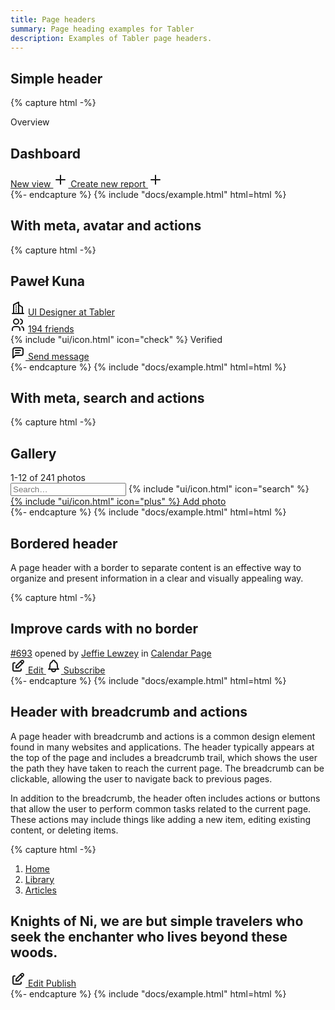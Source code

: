 ```yaml
---
title: Page headers
summary: Page heading examples for Tabler
description: Examples of Tabler page headers.
---
```


## Simple header

{% capture html -%}
<div class="page-header">
  <div class="row align-items-center">
    <div class="col">
      <div class="page-pretitle">Overview</div>
      <h2 class="page-title">Dashboard</h2>
    </div>
    <div class="col-auto ms-auto">
      <div class="btn-list">
        <span class="d-none d-sm-inline">
          <a href="#" class="btn"> New view </a>
        </span>
        <a
          href="#"
          class="btn btn-primary d-none d-sm-inline-block"
          data-bs-toggle="modal"
          data-bs-target="#modal-report"
        >
          <svg
            xmlns="http://www.w3.org/2000/svg"
            class="icon"
            width="24"
            height="24"
            viewBox="0 0 24 24"
            stroke-width="2"
            stroke="currentColor"
            fill="none"
            stroke-linecap="round"
            stroke-linejoin="round"
          >
            <path stroke="none" d="M0 0h24v24H0z" fill="none" />
            <line x1="12" y1="5" x2="12" y2="19" />
            <line x1="5" y1="12" x2="19" y2="12" />
          </svg>
          Create new report
        </a>
        <a
          href="#"
          class="btn btn-primary d-sm-none btn-icon"
          data-bs-toggle="modal"
          data-bs-target="#modal-report"
          aria-label="Create new report"
        >
          <svg
            xmlns="http://www.w3.org/2000/svg"
            class="icon"
            width="24"
            height="24"
            viewBox="0 0 24 24"
            stroke-width="2"
            stroke="currentColor"
            fill="none"
            stroke-linecap="round"
            stroke-linejoin="round"
          >
            <path stroke="none" d="M0 0h24v24H0z" fill="none" />
            <line x1="12" y1="5" x2="12" y2="19" />
            <line x1="5" y1="12" x2="19" y2="12" />
          </svg>
        </a>
      </div>
    </div>
  </div>
</div>
{%- endcapture %}
{% include "docs/example.html" html=html %}

## With meta, avatar and actions

{% capture html -%}
<div class="page-header">
  <div class="row align-items-center">
    <div class="col-auto">
      <span
        class="avatar avatar-md"
        style="background-image: url(/static/avatars/023m.jpg)"
      ></span>
    </div>
    <div class="col">
      <h2 class="page-title">Paweł Kuna</h2>
      <div class="page-subtitle">
        <div class="row">
          <div class="col-auto">
            <svg
              xmlns="http://www.w3.org/2000/svg"
              class="icon"
              width="24"
              height="24"
              viewBox="0 0 24 24"
              stroke-width="2"
              stroke="currentColor"
              fill="none"
              stroke-linecap="round"
              stroke-linejoin="round"
            >
              <path stroke="none" d="M0 0h24v24H0z" fill="none" />
              <line x1="3" y1="21" x2="21" y2="21" />
              <path d="M5 21v-14l8 -4v18" />
              <path d="M19 21v-10l-6 -4" />
              <line x1="9" y1="9" x2="9" y2="9.01" />
              <line x1="9" y1="12" x2="9" y2="12.01" />
              <line x1="9" y1="15" x2="9" y2="15.01" />
              <line x1="9" y1="18" x2="9" y2="18.01" />
            </svg>
            <a href="#" class="text-reset">UI Designer at Tabler</a>
          </div>
          <div class="col-auto">
            <svg
              xmlns="http://www.w3.org/2000/svg"
              class="icon"
              width="24"
              height="24"
              viewBox="0 0 24 24"
              stroke-width="2"
              stroke="currentColor"
              fill="none"
              stroke-linecap="round"
              stroke-linejoin="round"
            >
              <path stroke="none" d="M0 0h24v24H0z" fill="none" />
              <circle cx="9" cy="7" r="4" />
              <path d="M3 21v-2a4 4 0 0 1 4 -4h4a4 4 0 0 1 4 4v2" />
              <path d="M16 3.13a4 4 0 0 1 0 7.75" />
              <path d="M21 21v-2a4 4 0 0 0 -3 -3.85" />
            </svg>
            <a href="#" class="text-reset">194 friends</a>
          </div>
          <div class="col-auto text-success">
            {% include "ui/icon.html" icon="check" %}
            Verified
          </div>
        </div>
      </div>
    </div>
    <div class="col-auto d-none d-md-flex">
      <a href="#" class="btn btn-primary">
        <svg
          xmlns="http://www.w3.org/2000/svg"
          class="icon"
          width="24"
          height="24"
          viewBox="0 0 24 24"
          stroke-width="2"
          stroke="currentColor"
          fill="none"
          stroke-linecap="round"
          stroke-linejoin="round"
        >
          <path stroke="none" d="M0 0h24v24H0z" fill="none" />
          <path d="M4 21v-13a3 3 0 0 1 3 -3h10a3 3 0 0 1 3 3v6a3 3 0 0 1 -3 3h-9l-4 4" />
          <line x1="8" y1="9" x2="16" y2="9" />
          <line x1="8" y1="13" x2="14" y2="13" />
        </svg>
        Send message
      </a>
    </div>
  </div>
</div>
{%- endcapture %}
{% include "docs/example.html" html=html %}

## With meta, search and actions

{% capture html -%}
<div class="page-header">
  <div class="row align-items-center">
    <div class="col">
      <h2 class="page-title">Gallery</h2>
      <div class="text-secondary mt-1">1-12 of 241 photos</div>
    </div>
    <div class="col-auto ms-auto d-print-none">
      <div class="d-flex">
        <div class="me-3 d-none d-md-block">
          <div class="input-icon">
            <input type="text" class="form-control" placeholder="Search…" />
            <span class="input-icon-addon">
              {% include "ui/icon.html" icon="search" %}
            </span>
          </div>
        </div>
        <a href="#" class="btn btn-primary">
          {% include "ui/icon.html" icon="plus" %}
          Add photo
        </a>
      </div>
    </div>
  </div>
</div>
{%- endcapture %}
{% include "docs/example.html" html=html %}

## Bordered header

A page header with a border to separate content is an effective way to organize and present information in a clear and visually appealing way.

{% capture html -%}
<div class="page-header page-header-border">
  <div class="container-fluid">
    <div class="row align-items-center">
      <div class="col">
        <h2 class="page-title">Improve cards with no border</h2>
        <div class="text-secondary mt-1">
          <a href="#" class="text-reset">#693</a>
          opened by <a href="#" class="text-body">Jeffie Lewzey</a> in
          <a href="#" class="text-body">Calendar Page</a>
        </div>
      </div>
      <div class="col-auto">
        <div class="btn-list">
          <a href="#" class="btn">
            <svg
              xmlns="http://www.w3.org/2000/svg"
              class="icon"
              width="24"
              height="24"
              viewBox="0 0 24 24"
              stroke-width="2"
              stroke="currentColor"
              fill="none"
              stroke-linecap="round"
              stroke-linejoin="round"
            >
              <path stroke="none" d="M0 0h24v24H0z" fill="none" />
              <path d="M7 7h-1a2 2 0 0 0 -2 2v9a2 2 0 0 0 2 2h9a2 2 0 0 0 2 -2v-1" />
              <path d="M20.385 6.585a2.1 2.1 0 0 0 -2.97 -2.97l-8.415 8.385v3h3l8.385 -8.415z" />
              <path d="M16 5l3 3" />
            </svg>
            Edit
          </a>
          <a href="#" class="btn d-none d-md-inline-flex">
            <svg
              xmlns="http://www.w3.org/2000/svg"
              class="icon"
              width="24"
              height="24"
              viewBox="0 0 24 24"
              stroke-width="2"
              stroke="currentColor"
              fill="none"
              stroke-linecap="round"
              stroke-linejoin="round"
            >
              <path stroke="none" d="M0 0h24v24H0z" fill="none" />
              <path
                d="M10 5a2 2 0 0 1 4 0a7 7 0 0 1 4 6v3a4 4 0 0 0 2 3h-16a4 4 0 0 0 2 -3v-3a7 7 0 0 1 4 -6"
              />
              <path d="M9 17v1a3 3 0 0 0 6 0v-1" />
            </svg>
            Subscribe
          </a>
        </div>
      </div>
    </div>
  </div>
</div>
{%- endcapture %}
{% include "docs/example.html" html=html %}

## Header with breadcrumb and actions

A page header with breadcrumb and actions is a common design element found in many websites and applications. The header typically appears at the top of the page and includes a breadcrumb trail, which shows the user the path they have taken to reach the current page. The breadcrumb can be clickable, allowing the user to navigate back to previous pages.

In addition to the breadcrumb, the header often includes actions or buttons that allow the user to perform common tasks related to the current page. These actions may include things like adding a new item, editing existing content, or deleting items.

{% capture html -%}
<div class="page-header">
  <div class="row align-items-center mw-100">
    <div class="col">
      <div class="mb-1">
        <ol class="breadcrumb" aria-label="breadcrumbs">
          <li class="breadcrumb-item">
            <a href="#">Home</a>
          </li>
          <li class="breadcrumb-item">
            <a href="#">Library</a>
          </li>
          <li class="breadcrumb-item active" aria-current="page">
            <a href="#">Articles</a>
          </li>
        </ol>
      </div>
      <h2 class="page-title">
        <span class="text-truncate"
          >Knights of Ni, we are but simple travelers who seek the enchanter who lives beyond these
          woods.</span
        >
      </h2>
    </div>
    <div class="col-auto">
      <div class="btn-list">
        <a href="#" class="btn d-none d-md-inline-flex">
          <svg
            xmlns="http://www.w3.org/2000/svg"
            class="icon"
            width="24"
            height="24"
            viewBox="0 0 24 24"
            stroke-width="2"
            stroke="currentColor"
            fill="none"
            stroke-linecap="round"
            stroke-linejoin="round"
          >
            <path stroke="none" d="M0 0h24v24H0z" fill="none" />
            <path d="M7 7h-1a2 2 0 0 0 -2 2v9a2 2 0 0 0 2 2h9a2 2 0 0 0 2 -2v-1" />
            <path d="M20.385 6.585a2.1 2.1 0 0 0 -2.97 -2.97l-8.415 8.385v3h3l8.385 -8.415z" />
            <path d="M16 5l3 3" />
          </svg>
          Edit
        </a>
        <a href="#" class="btn btn-primary"> Publish </a>
      </div>
    </div>
  </div>
</div>
{%- endcapture %}
{% include "docs/example.html" html=html %}

